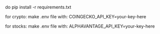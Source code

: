 do pip install -r requirements.txt

for crypto:
make .env file with: 
COINGECKO_API_KEY=your-key-here

for stocks:
make .env file with:
ALPHAVANTAGE_API_KEY=your-key-here

